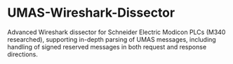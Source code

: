 # UMAS-Wireshark-Dissector
Advanced Wireshark dissector for Schneider Electric Modicon PLCs (M340 researched), supporting in-depth parsing of UMAS messages, including handling of signed reserved messages in both request and response directions.
